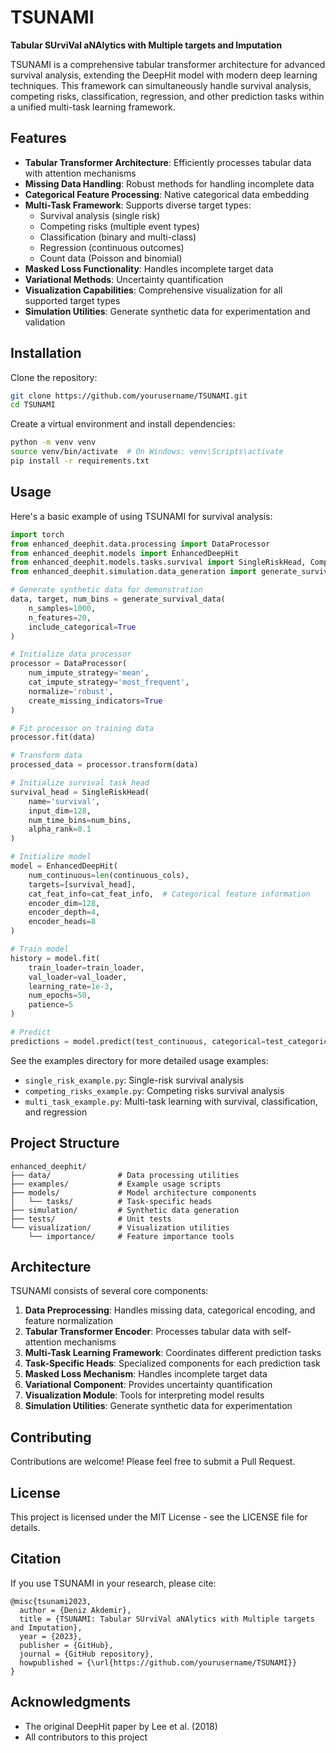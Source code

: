 # TSUNAMI

**Tabular SUrviVal aNAlytics with Multiple targets and Imputation**

TSUNAMI is a comprehensive tabular transformer architecture for advanced survival analysis, extending the DeepHit model with modern deep learning techniques. This framework can simultaneously handle survival analysis, competing risks, classification, regression, and other prediction tasks within a unified multi-task learning framework.

## Features

- **Tabular Transformer Architecture**: Efficiently processes tabular data with attention mechanisms
- **Missing Data Handling**: Robust methods for handling incomplete data
- **Categorical Feature Processing**: Native categorical data embedding
- **Multi-Task Framework**: Supports diverse target types:
  - Survival analysis (single risk)
  - Competing risks (multiple event types)
  - Classification (binary and multi-class)
  - Regression (continuous outcomes)
  - Count data (Poisson and binomial)
- **Masked Loss Functionality**: Handles incomplete target data
- **Variational Methods**: Uncertainty quantification
- **Visualization Capabilities**: Comprehensive visualization for all supported target types
- **Simulation Utilities**: Generate synthetic data for experimentation and validation

## Installation

Clone the repository:

```bash
git clone https://github.com/yourusername/TSUNAMI.git
cd TSUNAMI
```

Create a virtual environment and install dependencies:

```bash
python -m venv venv
source venv/bin/activate  # On Windows: venv\Scripts\activate
pip install -r requirements.txt
```

## Usage

Here's a basic example of using TSUNAMI for survival analysis:

```python
import torch
from enhanced_deephit.data.processing import DataProcessor
from enhanced_deephit.models import EnhancedDeepHit
from enhanced_deephit.models.tasks.survival import SingleRiskHead, CompetingRisksHead
from enhanced_deephit.simulation.data_generation import generate_survival_data

# Generate synthetic data for demonstration
data, target, num_bins = generate_survival_data(
    n_samples=1000, 
    n_features=20, 
    include_categorical=True
)

# Initialize data processor
processor = DataProcessor(
    num_impute_strategy='mean',
    cat_impute_strategy='most_frequent',
    normalize='robust',
    create_missing_indicators=True
)

# Fit processor on training data
processor.fit(data)

# Transform data
processed_data = processor.transform(data)

# Initialize survival task head
survival_head = SingleRiskHead(
    name='survival',
    input_dim=128,
    num_time_bins=num_bins,
    alpha_rank=0.1
)

# Initialize model
model = EnhancedDeepHit(
    num_continuous=len(continuous_cols),
    targets=[survival_head],
    cat_feat_info=cat_feat_info,  # Categorical feature information
    encoder_dim=128,
    encoder_depth=4,
    encoder_heads=8
)

# Train model
history = model.fit(
    train_loader=train_loader,
    val_loader=val_loader,
    learning_rate=1e-3,
    num_epochs=50,
    patience=5
)

# Predict
predictions = model.predict(test_continuous, categorical=test_categorical)
```

See the examples directory for more detailed usage examples:
- `single_risk_example.py`: Single-risk survival analysis
- `competing_risks_example.py`: Competing risks survival analysis
- `multi_task_example.py`: Multi-task learning with survival, classification, and regression

## Project Structure

```
enhanced_deephit/
├── data/               # Data processing utilities
├── examples/           # Example usage scripts
├── models/             # Model architecture components
│   └── tasks/          # Task-specific heads
├── simulation/         # Synthetic data generation
├── tests/              # Unit tests
└── visualization/      # Visualization utilities
    └── importance/     # Feature importance tools
```

## Architecture

TSUNAMI consists of several core components:

1. **Data Preprocessing**: Handles missing data, categorical encoding, and feature normalization
2. **Tabular Transformer Encoder**: Processes tabular data with self-attention mechanisms
3. **Multi-Task Learning Framework**: Coordinates different prediction tasks
4. **Task-Specific Heads**: Specialized components for each prediction task
5. **Masked Loss Mechanism**: Handles incomplete target data
6. **Variational Component**: Provides uncertainty quantification
7. **Visualization Module**: Tools for interpreting model results
8. **Simulation Utilities**: Generate synthetic data for experimentation

## Contributing

Contributions are welcome! Please feel free to submit a Pull Request.

## License

This project is licensed under the MIT License - see the LICENSE file for details.

## Citation

If you use TSUNAMI in your research, please cite:

```
@misc{tsunami2023,
  author = {Deniz Akdemir},
  title = {TSUNAMI: Tabular SUrviVal aNAlytics with Multiple targets and Imputation},
  year = {2023},
  publisher = {GitHub},
  journal = {GitHub repository},
  howpublished = {\url{https://github.com/yourusername/TSUNAMI}}
}
```

## Acknowledgments

- The original DeepHit paper by Lee et al. (2018)
- All contributors to this project
